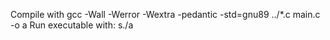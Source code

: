 Compile with gcc -Wall -Werror -Wextra -pedantic -std=gnu89 ../*.c main.c -o a
Run executable with: s./a